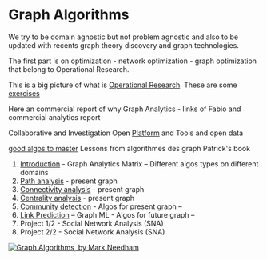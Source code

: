 # Graph Algorithms

We try to be domain agnostic but not problem agnostic and also to be updated with recents graph theory discovery and graph technologies.

The first part is on optimization - network optimization - graph optimization that belong to Operational Research. 

This is a big picture of what is [Operational Research](https://towardsdatascience.com/the-big-picture-of-operations-research-8652d5153aad). These are some [exercises](https://www.lix.polytechnique.fr/~liberti/teaching/dix/inf572-10/exercises-nosol.pdf)


Here an commercial report of why Graph Analytics - links of Fabio and commercial analytics report

Collaborative and Investigation Open [Platform](./platform.md) and Tools and open data 

[good algos to master](https://towardsdatascience.com/data-scientists-the-five-graph-algorithms-that-you-should-know-30f454fa5513)
Lessons from algorithmes des graph Patrick's book


1.	[Introduction](./introduction.md) - Graph Analytics Matrix – Different algos types on different domains
2.	[Path analysis](.path_finding/pathFinding.md) - present graph
3.	[Connectivity analysis](./connectivityAnalysis.md) - present graph
4.	[Centrality analysis](centralityAnalysis.md)  - present graph
5.	[Community detection](./communityDetection.md) - Algos for present graph – 
6.	[Link Prediction](./linkPrediction.md) – Graph ML - Algos for future graph – 
7.	Project 1/2 - Social Network Analysis (SNA) 
8.	Project 2/2 - Social Network Analysis (SNA)  




[![Graph Algorithms, by Mark Needham](http://akamaicovers.oreilly.com/images/9781492047612/cat.gif)](https://www.safaribooksonline.com/library/view/title/9781492047674//)
